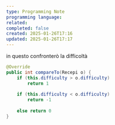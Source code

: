 ```yaml
---
type: Programming Note
programming language: 
related: 
completed: false
created: 2025-01-26T17:16
updated: 2025-01-26T17:17
---
```



in questo confronterò la difficoltà

```java
@Override
public int compareTo(Recepi o) {
	if (this.difficulty > o.difficulty)
		return 1
	
	if (this.difficulty < o.difficulty)
		return -1
	
	else return 0
}
```

